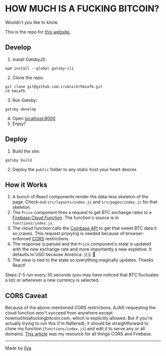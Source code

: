 # HOW MUCH IS A FUCKING BITCOIN?
Wouldn't you like to know.

This is the repo for [this website.](https://howmuchisafuckingbitcoin.com)

## Develop
1. Install GatsbyJS:

```
npm install --global gatsby-cli
```

2. Clone the repo:

```
git clone git@github.com:irubnich/hmiafb.git
cd hmiafb
```

3. Run Gatsby:

```
gatsby develop
```

4. Open [localhost:8000]()
5. Enjoy?

## Deploy

1. Build the site:

```
gatsby build
```

2. Deploy the `public` folder to any static host your heart desires

## How it Works
1. A bunch of React components render the data-less skeleton of the page. Check out `src/layouts/index.js` and `src/pages/index.js` for that skeleton.
2. The `Price` component fires a request to get BTC exchange rates to a [Firebase Cloud Function](https://firebase.google.com/docs/functions/). The function's source is in `functions/index.js`.
3. The cloud function calls the [Coinbase API](https://developers.coinbase.com/api/v2) to get that sweet BTC data it so craves. This request proxying is needed because of browser-enforced [CORS](https://developer.mozilla.org/en-US/docs/Web/HTTP/CORS) restrictions.
4. The response is parsed and the `Price` component's state is updated with the new exchange rate and more importantly a new expletive. It defaults to USD because America. 🇺🇸 🦅
5. The view is tied to the state so everything magically updates. Thanks React!

Steps 2-5 run every 30 seconds (you may have noticed that BTC fluctuates a lot) or whenever a new currency is selected.

## CORS Caveat
Because of the above-mentioned CORS restrictions, AJAX-requesting the cloud function won't succeed from anywhere except howmuchisafuckingbitcoin.com, which is explicitly allowed. But if you're actually trying to run this (I'm flattered), it should be straightforward to clone my function (`functions/index.js`) and edit it to serve any or all domains. [This article](https://ilikekillnerds.com/2017/05/enabling-cors-middleware-firebase-cloud-functions/) was my resource for all things CORS and Firebase.

---

Made by [Ilya](https://twitter.com/irubnich)